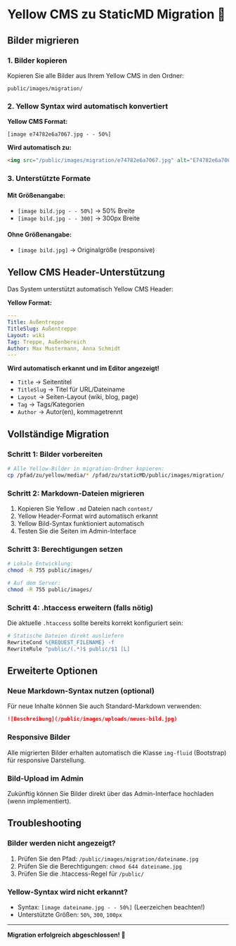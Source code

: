 # Yellow CMS zu StaticMD Migration 🔄

## Bilder migrieren

### 1. Bilder kopieren

Kopieren Sie alle Bilder aus Ihrem Yellow CMS in den Ordner:
```
public/images/migration/
```

### 2. Yellow Syntax wird automatisch konvertiert

**Yellow CMS Format:**
```
[image e74782e6a7067.jpg - - 50%]
```

**Wird automatisch zu:**
```html
<img src="/public/images/migration/e74782e6a7067.jpg" alt="E74782e6a7067" style="width: 50%;" class="img-fluid">
```

### 3. Unterstützte Formate

#### Mit Größenangabe:
- `[image bild.jpg - - 50%]` → 50% Breite
- `[image bild.jpg - - 300]` → 300px Breite

#### Ohne Größenangabe:
- `[image bild.jpg]` → Originalgröße (responsive)

## Yellow CMS Header-Unterstützung

Das System unterstützt automatisch Yellow CMS Header:

**Yellow Format:**
```yaml
---
Title: Außentreppe
TitleSlug: Außentreppe  
Layout: wiki
Tag: Treppe, Außenbereich
Author: Max Mustermann, Anna Schmidt
---
```

**Wird automatisch erkannt und im Editor angezeigt!**

- `Title` → Seitentitel
- `TitleSlug` → Titel für URL/Dateiname  
- `Layout` → Seiten-Layout (wiki, blog, page)
- `Tag` → Tags/Kategorien
- `Author` → Autor(en), kommagetrennt

## Vollständige Migration

### Schritt 1: Bilder vorbereiten
```bash
# Alle Yellow-Bilder in migration-Ordner kopieren:
cp /pfad/zu/yellow/media/* /pfad/zu/staticMD/public/images/migration/
```

### Schritt 2: Markdown-Dateien migrieren
1. Kopieren Sie Yellow `.md` Dateien nach `content/`
2. Yellow Header-Format wird automatisch erkannt
3. Yellow Bild-Syntax funktioniert automatisch
4. Testen Sie die Seiten im Admin-Interface

### Schritt 3: Berechtigungen setzen
```bash
# Lokale Entwicklung:
chmod -R 755 public/images/

# Auf dem Server:
chmod -R 755 public/images/
```

### Schritt 4: .htaccess erweitern (falls nötig)

Die aktuelle `.htaccess` sollte bereits korrekt konfiguriert sein:
```apache
# Statische Dateien direkt ausliefern
RewriteCond %{REQUEST_FILENAME} -f
RewriteRule ^public/(.*)$ public/$1 [L]
```

## Erweiterte Optionen

### Neue Markdown-Syntax nutzen (optional)

Für neue Inhalte können Sie auch Standard-Markdown verwenden:
```markdown
![Beschreibung](/public/images/uploads/neues-bild.jpg)
```

### Responsive Bilder

Alle migrierten Bilder erhalten automatisch die Klasse `img-fluid` (Bootstrap) für responsive Darstellung.

### Bild-Upload im Admin

Zukünftig können Sie Bilder direkt über das Admin-Interface hochladen (wenn implementiert).

## Troubleshooting

### Bilder werden nicht angezeigt?
1. Prüfen Sie den Pfad: `/public/images/migration/dateiname.jpg`
2. Prüfen Sie die Berechtigungen: `chmod 644 dateiname.jpg`
3. Prüfen Sie die .htaccess-Regel für `/public/`

### Yellow-Syntax wird nicht erkannt?
- Syntax: `[image dateiname.jpg - - 50%]` (Leerzeichen beachten!)
- Unterstützte Größen: `50%`, `300`, `100px`

---
**Migration erfolgreich abgeschlossen! 🎉**